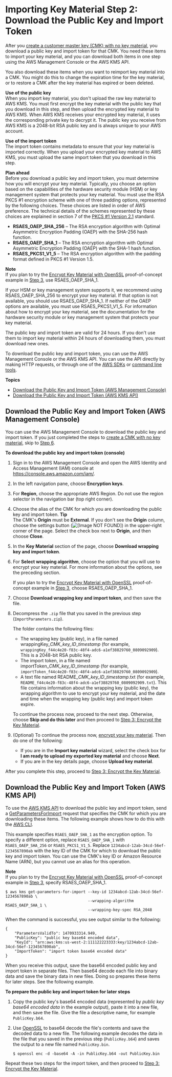 # Importing Key Material Step 2: Download the Public Key and Import Token<a name="importing-keys-get-public-key-and-token"></a>

After you [create a customer master key \(CMK\) with no key material](importing-keys-create-cmk.md), you download a public key and import token for that CMK\. You need these items to import your key material, and you can download both items in one step using the AWS Management Console or the AWS KMS API\.

You also download these items when you want to reimport key material into a CMK\. You might do this to change the expiration time for the key material, or to restore a CMK after the key material has expired or been deleted\.

**Use of the public key**  
When you import key material, you don't upload the raw key material to AWS KMS\. You must first encrypt the key material with the public key that you download in this step, and then upload the encrypted key material to AWS KMS\. When AWS KMS receives your encrypted key material, it uses the corresponding private key to decrypt it\. The public key you receive from AWS KMS is a 2048\-bit RSA public key and is always unique to your AWS account\.

**Use of the import token**  
The import token contains metadata to ensure that your key material is imported correctly\. When you upload your encrypted key material to AWS KMS, you must upload the same import token that you download in this step\.

**Plan ahead**  
Before you download a public key and import token, you must determine how you will encrypt your key material\. Typically, you choose an option based on the capabilities of the hardware security module \(HSM\) or key management system that protects your key material\. You must use the RSA PKCS \#1 encryption scheme with one of three padding options, represented by the following choices\. These choices are listed in order of AWS preference\. The technical details of the schemes represented by these choices are explained in section 7 of the [PKCS \#1 Version 2\.1](https://tools.ietf.org/html/rfc3447) standard\.
+ **RSAES\_OAEP\_SHA\_256** – The RSA encryption algorithm with Optimal Asymmetric Encryption Padding \(OAEP\) with the SHA\-256 hash function\.
+ **RSAES\_OAEP\_SHA\_1** – The RSA encryption algorithm with Optimal Asymmetric Encryption Padding \(OAEP\) with the SHA\-1 hash function\.
+ **RSAES\_PKCS1\_V1\_5** – The RSA encryption algorithm with the padding format defined in PKCS \#1 Version 1\.5\.

**Note**  
If you plan to try the [Encrypt Key Material with OpenSSL](importing-keys-encrypt-key-material.md#importing-keys-encrypt-key-material-openssl) proof\-of\-concept example in [Step 3](importing-keys-encrypt-key-material.md), use RSAES\_OAEP\_SHA\_1\.

If your HSM or key management system supports it, we recommend using RSAES\_OAEP\_SHA\_256 to encrypt your key material\. If that option is not available, you should use RSAES\_OAEP\_SHA\_1\. If neither of the OAEP options are available, you must use RSAES\_PKCS1\_V1\_5\. For information about how to encrypt your key material, see the documentation for the hardware security module or key management system that protects your key material\.

The public key and import token are valid for 24 hours\. If you don't use them to import key material within 24 hours of downloading them, you must download new ones\.

To download the public key and import token, you can use the AWS Management Console or the AWS KMS API\. You can use the API directly by making HTTP requests, or through one of the [AWS SDKs](https://aws.amazon.com/tools/#sdk) or [command line tools](https://aws.amazon.com/tools/#cli)\.

**Topics**
+ [Download the Public Key and Import Token \(AWS Management Console\)](#importing-keys-get-public-key-and-token-console)
+ [Download the Public Key and Import Token \(AWS KMS API\)](#importing-keys-get-public-key-and-token-api)

## Download the Public Key and Import Token \(AWS Management Console\)<a name="importing-keys-get-public-key-and-token-console"></a>

You can use the AWS Management Console to download the public key and import token\. If you just completed the steps to [create a CMK with no key material](importing-keys-create-cmk.md#importing-keys-create-cmk-console), skip to [Step 6](#id-wrap-step)\.

**To download the public key and import token \(console\)**

1. Sign in to the AWS Management Console and open the AWS Identity and Access Management \(IAM\) console at [https://console\.aws\.amazon\.com/iam/](https://console.aws.amazon.com/iam/)\.

1. In the left navigation pane, choose **Encryption keys**\.

1. For **Region**, choose the appropriate AWS Region\. Do not use the region selector in the navigation bar \(top right corner\)\.

1. Choose the alias of the CMK for which you are downloading the public key and import token\.
**Tip**  
The CMK's **Origin** must be **External**\. If you don't see the **Origin** column, choose the settings button \(![\[Image NOT FOUND\]](http://docs.aws.amazon.com/kms/latest/developerguide/images/console-icon-settings.png)\) in the upper\-right corner of the page\. Select the check box next to **Origin**, and then choose **Close**\.

1. In the **Key Material** section of the page, choose **Download wrapping key and import token**\.

1. <a name="id-wrap-step"></a>For **Select wrapping algorithm**, choose the option that you will use to encrypt your key material\. For more information about the options, see the preceding section\.

   If you plan to try the [ Encrypt Key Material with OpenSSL](importing-keys-encrypt-key-material.md#importing-keys-encrypt-key-material-openssl) proof\-of\-concept example in [Step 3](importing-keys-encrypt-key-material.md), choose RSAES\_OAEP\_SHA\_1\.

1. Choose **Download wrapping key and import token**, and then save the file\.

1. Decompress the `.zip` file that you saved in the previous step \(`ImportParameters.zip`\)\.

   The folder contains the following files:
   + The wrapping key \(public key\), in a file named wrappingKey\_*CMK\_key\_ID*\_*timestamp* \(for example, `wrappingKey_f44c4e20-f83c-48f4-adc6-a1ef38829760_0809092909`\)\. This is a 2048\-bit RSA public key\.
   + The import token, in a file named importToken\_*CMK\_key\_ID*\_*timestamp* \(for example, `importToken_f44c4e20-f83c-48f4-adc6-a1ef38829760_0809092909`\)\.
   + A text file named README\_*CMK\_key\_ID*\_*timestamp*\.txt \(for example, `README_f44c4e20-f83c-48f4-adc6-a1ef38829760_0809092909.txt`\)\. This file contains information about the wrapping key \(public key\), the wrapping algorithm to use to encrypt your key material, and the date and time when the wrapping key \(public key\) and import token expire\.

   To continue the process now, proceed to the next step\. Otherwise, choose **Skip and do this later** and then proceed to [Step 3: Encrypt the Key Material](importing-keys-encrypt-key-material.md)\.

1. \(Optional\) To continue the process now, [encrypt your key material](importing-keys-encrypt-key-material.md)\. Then do one of the following:
   + If you are in the **Import key material** wizard, select the check box for **I am ready to upload my exported key material** and choose **Next**\.
   + If you are in the key details page, choose **Upload key material**\.

After you complete this step, proceed to [Step 3: Encrypt the Key Material](importing-keys-encrypt-key-material.md)\.

## Download the Public Key and Import Token \(AWS KMS API\)<a name="importing-keys-get-public-key-and-token-api"></a>

To use the [AWS KMS API](https://docs.aws.amazon.com/kms/latest/APIReference/) to download the public key and import token, send a [GetParametersForImport](https://docs.aws.amazon.com/kms/latest/APIReference/API_GetParametersForImport.html) request that specifies the CMK for which you are downloading these items\. The following example shows how to do this with the [AWS CLI](https://aws.amazon.com/cli/)\.

This example specifies `RSAES_OAEP_SHA_1` as the encryption option\. To specify a different option, replace `RSAES_OAEP_SHA_1` with `RSAES_OAEP_SHA_256` or `RSAES_PKCS1_V1_5`\. Replace `1234abcd-12ab-34cd-56ef-1234567890ab` with the key ID of the CMK for which to download the public key and import token\. You can use the CMK's key ID or Amazon Resource Name \(ARN\), but you cannot use an alias for this operation\.

**Note**  
If you plan to try the [Encrypt Key Material with OpenSSL](importing-keys-encrypt-key-material.md#importing-keys-encrypt-key-material-openssl) proof\-of\-concept example in [Step 3](importing-keys-encrypt-key-material.md), specify RSAES\_OAEP\_SHA\_1\.

```
$ aws kms get-parameters-for-import --key-id 1234abcd-12ab-34cd-56ef-1234567890ab \
                                    --wrapping-algorithm RSAES_OAEP_SHA_1 \
                                    --wrapping-key-spec RSA_2048
```

When the command is successful, you see output similar to the following:

```
{
    "ParametersValidTo": 1470933314.949,
    "PublicKey": "public key base64 encoded data",
    "KeyId": "arn:aws:kms:us-west-2:111122223333:key/1234abcd-12ab-34cd-56ef-1234567890ab",
    "ImportToken": "import token base64 encoded data"
}
```

When you receive this output, save the base64 encoded public key and import token in separate files\. Then base64 decode each file into binary data and save the binary data in new files\. Doing so prepares these items for later steps\. See the following example\.

**To prepare the public key and import token for later steps**

1. Copy the public key's base64 encoded data \(represented by *public key base64 encoded data* in the example output\), paste it into a new file, and then save the file\. Give the file a descriptive name, for example `PublicKey.b64`\.

1. Use [OpenSSL](https://openssl.org/) to base64 decode the file's contents and save the decoded data to a new file\. The following example decodes the data in the file that you saved in the previous step \(`PublicKey.b64`\) and saves the output to a new file named `PublicKey.bin`\.

   ```
   $ openssl enc -d -base64 -A -in PublicKey.b64 -out PublicKey.bin
   ```

Repeat these two steps for the import token, and then proceed to [Step 3: Encrypt the Key Material](importing-keys-encrypt-key-material.md)\.